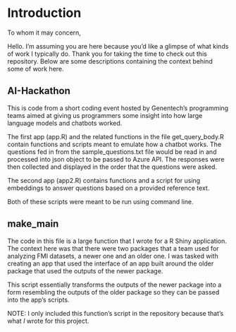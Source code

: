 # Introduction 

To whom it may concern, 

Hello. I’m assuming you are here because you’d like a glimpse of what kinds of work I typically do. Thank you for taking the time to check out this repository. Below are some descriptions containing the context behind some of work here. 

## AI-Hackathon 

This is code from a short coding event hosted by Genentech’s programming teams aimed at giving us programmers some insight into how large language models and chatbots worked. 

The first app (app.R) and the related functions in the file get_query_body.R contain functions and scripts meant to emulate how a chatbot works. The questions fed in from the sample_questions.txt file would be read in and processed into json object to be passed to Azure API. The responses were then collected and displayed in the order that the questions were asked. 

The second app (app2.R) contains functions and a script for using embeddings to answer questions based on a provided reference text. 

Both of these scripts were meant to be run using command line. 

## make_main

The code in this file is a large function that I wrote for a R Shiny application. The context here was that there were two packages that a team used for analyzing FMI datasets, a newer one and an older one. I was tasked with creating an app that used the interface of an app built around the older package that used the outputs of the newer package. 

This script essentially transforms the outputs of the newer package into a form resembling the outputs of the older package so they can be passed into the app’s scripts. 

NOTE: I only included this function’s script in the repository because that’s what *I* wrote for this project. 
